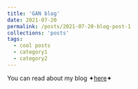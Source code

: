 ```yaml
---
title: 'GAN blog'
date: 2021-07-20
permalink: /posts/2021-07-20-blog-post-1
collections: 'posts'
tags:
  - cool posts
  - category1
  - category2
---
```


You can read about my blog ✦[here](https://sudarshanagan.blogspot.com/2021/07/everyone-i-am-currently-engineering.html)✦
